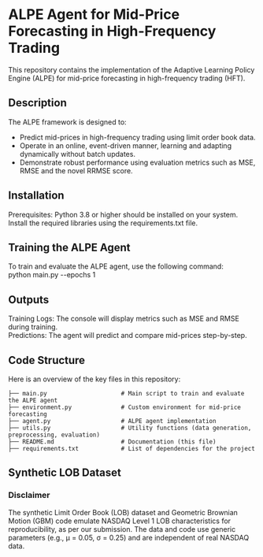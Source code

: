 # ALPE Agent for Mid-Price Forecasting in High-Frequency Trading

This repository contains the implementation of the Adaptive Learning Policy Engine (ALPE) for mid-price forecasting in high-frequency trading (HFT). 

## Description
The ALPE framework is designed to:
- Predict mid-prices in high-frequency trading using limit order book data.
- Operate in an online, event-driven manner, learning and adapting dynamically without batch updates.
- Demonstrate robust performance using evaluation metrics such as MSE, RMSE and the novel RRMSE score.


## Installation
Prerequisites: Python 3.8 or higher should be installed on your system.
Install the required libraries using the requirements.txt file.

## Training the ALPE Agent
To train and evaluate the ALPE agent, use the following command:  
python main.py --epochs  1

## Outputs
Training Logs: The console will display metrics such as MSE and RMSE during training.  
Predictions: The agent will predict and compare mid-prices step-by-step.

## Code Structure

Here is an overview of the key files in this repository:  

```
├── main.py                     # Main script to train and evaluate the ALPE agent  
├── environment.py              # Custom environment for mid-price forecasting  
├── agent.py                    # ALPE agent implementation  
├── utils.py                    # Utility functions (data generation, preprocessing, evaluation)  
├── README.md                   # Documentation (this file)  
├── requirements.txt            # List of dependencies for the project  
```

## Synthetic LOB Dataset

### Disclaimer
The synthetic Limit Order Book (LOB) dataset and Geometric Brownian Motion (GBM) 
code emulate NASDAQ Level 1 LOB characteristics for reproducibility, as per our 
submission. The data and code use generic parameters (e.g., μ = 0.05, σ = 0.25) 
and are independent of real NASDAQ data. 



